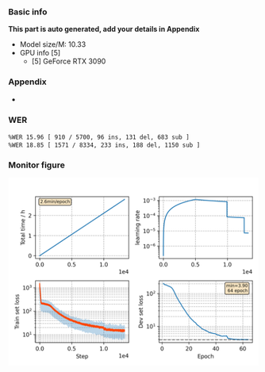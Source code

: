 ### Basic info

**This part is auto generated, add your details in Appendix**

* Model size/M: 10.33
* GPU info \[5\]
  * \[5\] GeForce RTX 3090

### Appendix

* 

### WER
```
%WER 15.96 [ 910 / 5700, 96 ins, 131 del, 683 sub ]
%WER 18.85 [ 1571 / 8334, 233 ins, 188 del, 1150 sub ]
```

### Monitor figure
![monitor](./monitor.png)
